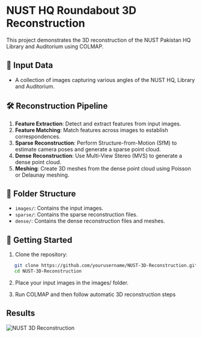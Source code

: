 # NUST HQ Roundabout 3D Reconstruction

This project demonstrates the 3D reconstruction of the NUST Pakistan HQ Library and Auditorium using COLMAP.

## 📸 Input Data

- A collection of images capturing various angles of the NUST HQ, Library and Auditorium.

## 🛠️ Reconstruction Pipeline

1. **Feature Extraction**: Detect and extract features from input images.
2. **Feature Matching**: Match features across images to establish correspondences.
3. **Sparse Reconstruction**: Perform Structure-from-Motion (SfM) to estimate camera poses and generate a sparse point cloud.
4. **Dense Reconstruction**: Use Multi-View Stereo (MVS) to generate a dense point cloud.
5. **Meshing**: Create 3D meshes from the dense point cloud using Poisson or Delaunay meshing.

## 📁 Folder Structure

- `images/`: Contains the input images.
- `sparse/`: Contains the sparse reconstruction files.
- `dense/`: Contains the dense reconstruction files and meshes.

## 🚀 Getting Started

1. Clone the repository:

```bash
   git clone https://github.com/yourusername/NUST-3D-Reconstruction.git
   cd NUST-3D-Reconstruction
```
2. Place your input images in the images/ folder.

3. Run COLMAP and then follow automatic 3D reconstruction steps

## Results 

![NUST 3D Reconstruction](path_to_your_gif.gif)
